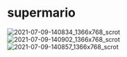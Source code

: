 # supermario

![2021-07-09-140834_1366x768_scrot](https://user-images.githubusercontent.com/71395812/125048436-a534ac00-e0bf-11eb-8fb5-114b31c23395.png)  ![2021-07-09-140902_1366x768_scrot](https://user-images.githubusercontent.com/71395812/125048446-a6fe6f80-e0bf-11eb-95c3-37d20155aef2.png)  ![2021-07-09-140857_1366x768_scrot](https://user-images.githubusercontent.com/71395812/125048440-a665d900-e0bf-11eb-9443-4de118f3889b.png)
